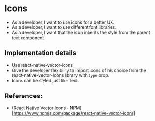 # Icons
- As a developer, I want to use icons for a better UX.
- As a developer, I want to use different font libraries.
- As a developer, I want that the icon inherits the style from the parent text component.

## Implementation details
- Use react-native-vector-icons
- Give the developer flexibility to import icons of his choice from the react-native-vector-icons library with `type` prop.
- Icons can be styled just like Text.


## References:
- (React Native Vector Icons - NPM)[https://www.npmjs.com/package/react-native-vector-icons]